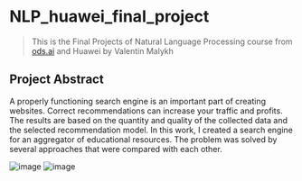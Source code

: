 # NLP_huawei_final_project
> This is the Final Projects of Natural Language Processing course from [ods.ai](https://ods.ai/tracks/nlp-course) and Huawei by Valentin Malykh

## Project Abstract
A properly functioning search engine is an important part of creating websites. Correct recommendations can increase your traffic and profits. The results are based on the quantity and quality of the collected data and the selected recommendation model. In this work, I created a search engine for an aggregator of educational resources. The problem was solved by several approaches that were compared with each other.



![image](https://user-images.githubusercontent.com/8645410/146072063-f2863bb6-a030-40ab-9af7-152f97cfb0d3.png) ![image](https://user-images.githubusercontent.com/8645410/146072160-e87b87c5-b95c-4591-84be-6590c0580e60.png)

